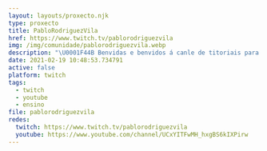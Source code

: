 ```yaml
---
layout: layouts/proxecto.njk
type: proxecto
title: PabloRodriguezVila
href: https://www.twitch.tv/pablorodriguezvila
img: /img/comunidade/pablorodriguezvila.webp
description: "\U0001F44B Benvidas e benvidos á canle de titoriais para o profesorado galego.\n\n#youtubeiras #youtubeiros"
date: 2021-02-19 10:48:53.734791
active: false
platform: twitch
tags:
  - twitch
  - youtube
  - ensino
file: pablorodriguezvila
redes:
  twitch: https://www.twitch.tv/pablorodriguezvila
  youtube: https://www.youtube.com/channel/UCxYITFwMH_hxgBS6kIXPirw
---
```

